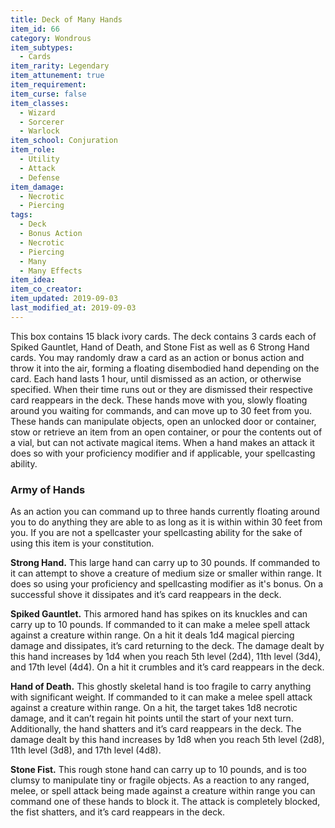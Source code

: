 ```yaml
---
title: Deck of Many Hands
item_id: 66
category: Wondrous
item_subtypes:
  - Cards
item_rarity: Legendary
item_attunement: true
item_requirement:
item_curse: false
item_classes:
  - Wizard
  - Sorcerer
  - Warlock
item_school: Conjuration
item_role:
  - Utility
  - Attack
  - Defense
item_damage:
  - Necrotic
  - Piercing
tags:
  - Deck
  - Bonus Action
  - Necrotic
  - Piercing
  - Many
  - Many Effects
item_idea:
item_co_creator:
item_updated: 2019-09-03
last_modified_at: 2019-09-03
---
```


This box contains 15 black ivory cards. The deck contains 3 cards each of Spiked Gauntlet, Hand of Death, and Stone Fist as well as 6 Strong Hand cards.
You may randomly draw a card as an action or bonus action and throw it into the air, forming a floating disembodied hand depending on the card. Each hand lasts 1 hour, until dismissed as an action, or otherwise specified. When their time runs out or they are dismissed their respective card reappears in the deck. These hands move with you, slowly floating around you waiting for commands, and can move up to 30 feet from you. These hands can manipulate objects, open an unlocked door or container, stow or retrieve an item from an open container, or pour the contents out of a vial, but can not activate magical items. When a hand makes an attack it does so with your proficiency modifier and if applicable, your spellcasting ability.

<!--excerpt-->
### Army of Hands
As an action you can command up to three hands currently floating around you to do anything they are able to as long as it is within within 30 feet from you.
If you are not a spellcaster your spellcasting ability for the sake of using this item is your constitution.

**Strong Hand.** This large hand can carry up to 30 pounds.
If commanded to it can attempt to shove a creature of medium size or smaller within range. It does so using your proficiency and spellcasting modifier as it's bonus. On a successful shove it dissipates and it’s card reappears in the deck.

**Spiked Gauntlet.** This armored hand has spikes on its knuckles and can carry up to 10 pounds.
If commanded to it can make a melee spell attack against a creature within range. On a hit it deals 1d4 magical piercing damage and dissipates, it’s card returning to the deck.
The damage dealt by this hand increases by 1d4 when you reach 5th level (2d4), 11th level (3d4), and 17th level (4d4). On a hit it crumbles and it’s card reappears in the deck.

**Hand of Death.** This ghostly skeletal hand is too fragile to carry anything with significant weight.
If commanded to it can make a melee spell attack against a creature within range. On a hit, the target takes 1d8 necrotic damage, and it can’t regain hit points until the start of your next turn. Additionally, the hand shatters and it’s card reappears in the deck.
The damage dealt by this hand increases by 1d8 when you reach 5th level (2d8), 11th level (3d8), and 17th level (4d8).

**Stone Fist.** This rough stone hand can carry up to 10 pounds, and is too clumsy to manipulate tiny or fragile objects.
As a reaction to any ranged, melee, or spell attack being made against a creature within range you can command one of these hands to block it. The attack is completely blocked, the fist shatters, and it’s card reappears in the deck.
